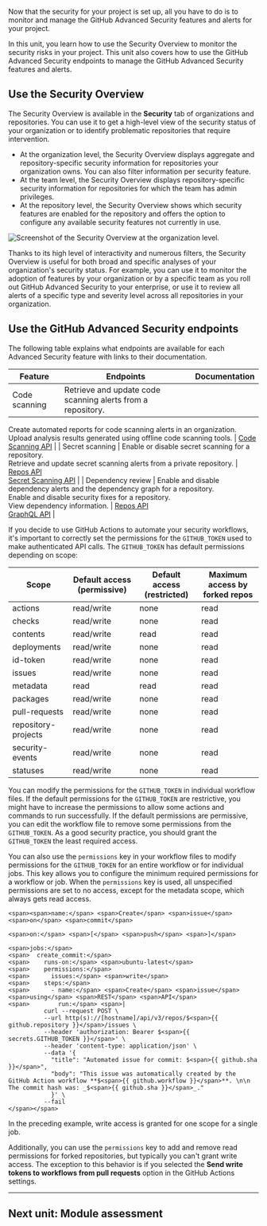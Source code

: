 Now that the security for your project is set up, all you have to do is to monitor and manage the GitHub Advanced Security features and alerts for your project.

In this unit, you learn how to use the Security Overview to monitor the security risks in your project. This unit also covers how to use the GitHub Advanced Security endpoints to manage the GitHub Advanced Security features and alerts.

## Use the Security Overview

The Security Overview is available in the **Security** tab of organizations and repositories. You can use it to get a high-level view of the security status of your organization or to identify problematic repositories that require intervention.

-   At the organization level, the Security Overview displays aggregate and repository-specific security information for repositories your organization owns. You can also filter information per security feature.
-   At the team level, the Security Overview displays repository-specific security information for repositories for which the team has admin privileges.
-   At the repository level, the Security Overview shows which security features are enabled for the repository and offers the option to configure any available security features not currently in use.

![Screenshot of the Security Overview at the organization level.](https://learn.microsoft.com/en-us/training/github/github-administration-github-advanced-security/media/security-overview.png)

Thanks to its high level of interactivity and numerous filters, the Security Overview is useful for both broad and specific analyses of your organization's security status. For example, you can use it to monitor the adoption of features by your organization or by a specific team as you roll out GitHub Advanced Security to your enterprise, or use it to review all alerts of a specific type and severity level across all repositories in your organization.

## Use the GitHub Advanced Security endpoints

The following table explains what endpoints are available for each Advanced Security feature with links to their documentation.

| **Feature** | **Endpoints** | **Documentation** |
| --- | --- | --- |
| Code scanning | Retrieve and update code scanning alerts from a repository.  
Create automated reports for code scanning alerts in an organization.  
Upload analysis results generated using offline code scanning tools. | [Code Scanning API](https://docs.github.com/en/rest/reference/code-scanning) |
| Secret scanning | Enable or disable secret scanning for a repository.  
Retrieve and update secret scanning alerts from a private repository. | [Repos API](https://docs.github.com/en/rest/reference/repos#update-a-repository)  
[Secret Scanning API](https://docs.github.com/en/rest/reference/secret-scanning) |
| Dependency review | Enable and disable dependency alerts and the dependency graph for a repository.  
Enable and disable security fixes for a repository.  
View dependency information. | [Repos API](https://docs.github.com/en/rest/reference/repos)  
[GraphQL API](https://docs.github.com/en/graphql) |

If you decide to use GitHub Actions to automate your security workflows, it's important to correctly set the permissions for the `GITHUB_TOKEN` used to make authenticated API calls. The `GITHUB_TOKEN` has default permissions depending on scope:

| **Scope** | **Default access (permissive)** | **Default access (restricted)** | **Maximum access by forked repos** |
| --- | --- | --- | --- |
| actions | read/write | none | read |
| checks | read/write | none | read |
| contents | read/write | read | read |
| deployments | read/write | none | read |
| id-token | read/write | none | read |
| issues | read/write | none | read |
| metadata | read | read | read |
| packages | read/write | none | read |
| pull-requests | read/write | none | read |
| repository-projects | read/write | none | read |
| security-events | read/write | none | read |
| statuses | read/write | none | read |

You can modify the permissions for the `GITHUB_TOKEN` in individual workflow files. If the default permissions for the `GITHUB_TOKEN` are restrictive, you might have to increase the permissions to allow some actions and commands to run successfully. If the default permissions are permissive, you can edit the workflow file to remove some permissions from the `GITHUB_TOKEN`. As a good security practice, you should grant the `GITHUB_TOKEN` the least required access.

You can also use the `permissions` key in your workflow files to modify permissions for the `GITHUB_TOKEN` for an entire workflow or for individual jobs. This key allows you to configure the minimum required permissions for a workflow or job. When the `permissions` key is used, all unspecified permissions are set to no access, except for the metadata scope, which always gets read access.

```
<span><span>name:</span> <span>Create</span> <span>issue</span> <span>on</span> <span>commit</span>

<span>on:</span> <span>[</span> <span>push</span> <span>]</span>

<span>jobs:</span>
<span>  create_commit:</span>
<span>    runs-on:</span> <span>ubuntu-latest</span>
<span>    permissions:</span>
<span>      issues:</span> <span>write</span>
<span>    steps:</span>
<span>      - name:</span> <span>Create</span> <span>issue</span> <span>using</span> <span>REST</span> <span>API</span>
<span>        run:</span> <span>|
          curl --request POST \
          --url http(s)://[hostname]/api/v3/repos/$<span>{{ github.repository }}</span>/issues \
          --header 'authorization: Bearer $<span>{{ secrets.GITHUB_TOKEN }}</span>' \
          --header 'content-type: application/json' \
          --data '{
            "title": "Automated issue for commit: $<span>{{ github.sha }}</span>",
            "body": "This issue was automatically created by the GitHub Action workflow **$<span>{{ github.workflow }}</span>**. \n\n The commit hash was: _$<span>{{ github.sha }}</span>_."
            }' \
          --fail
</span></span>
```

In the preceding example, write access is granted for one scope for a single job.

Additionally, you can use the `permissions` key to add and remove read permissions for forked repositories, but typically you can't grant write access. The exception to this behavior is if you selected the **Send write tokens to workflows from pull requests** option in the GitHub Actions settings.

___

## Next unit: Module assessment